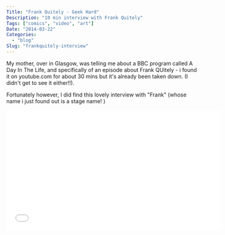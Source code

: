 ```yaml
---
Title: "Frank Quitely - Geek Hard"
Description: "10 min interview with Frank Quitely"
Tags: ["comics", "video", "art"]
Date: "2014-03-22"
Categories:
  - "blog"
Slug: "frankquitely-interview"
---
```


My mother, over in Glasgow, was telling me about a BBC program called A Day In The Life, and specifically of an episode about Frank QUitely - i found it on youtube.com for about 30 mins but it's already been taken down. (I didn't get to see it either!!).

Fortunately however, I did find this lovely interview with "Frank" (whose name i just found out is a stage name! )

<div class="video-container">
<iframe width="560" height="315" src="//www.youtube.com/embed/W_6kP5XpQLU" frameborder="0" allowfullscreen></iframe>
</div>

